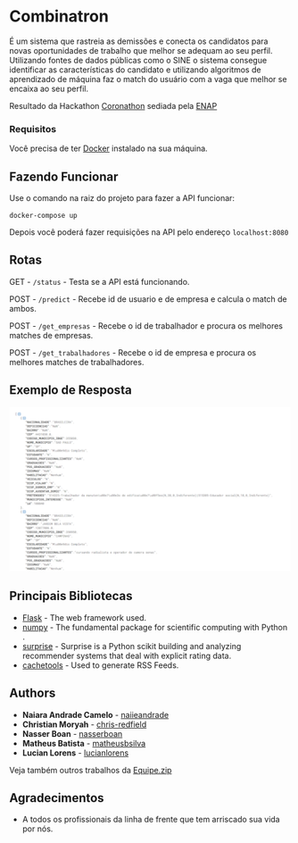 # Combinatron

É um sistema que rastreia as demissões e conecta os candidatos para novas oportunidades de trabalho que melhor se adequam ao seu perfil. Utilizando fontes de dados públicas como o SINE o sistema consegue identificar as características do candidato e utilizando algoritmos de aprendizado de máquina faz o match do usuário com a vaga que melhor se encaixa ao seu perfil.

Resultado da Hackathon  [Coronathon](https://coronathon.enap.gov.br/) sediada pela [ENAP](https://www.enap.gov.br/pt/)

### Requisitos

Você precisa de ter [Docker](https://www.docker.com/) instalado na sua máquina.

## Fazendo Funcionar

Use o comando na raiz do projeto para fazer a API funcionar:
```
docker-compose up 
```

Depois você poderá fazer requisições na API pelo endereço  `localhost:8080`

## Rotas
GET - `/status` - Testa se a API está funcionando.

POST - `/predict` - Recebe id de usuario e de empresa e calcula o match de ambos.

POST - `/get_empresas` - Recebe o id de trabalhador e procura os melhores matches de empresas.

POST - `/get_trabalhadores` - Recebe o id de empresa e procura os melhores matches de trabalhadores.

## Exemplo de Resposta
![api_response](./docs/api_response.png)

## Principais Bibliotecas

* [Flask](https://flask.palletsprojects.com/en/1.1.x/) - The web framework used.
* [numpy](https://numpy.org/) -  The fundamental package for scientific computing with Python .
* [surprise](http://surpriselib.com/) - Surprise is a Python scikit building and analyzing recommender systems that deal with explicit rating data.
* [cachetools](https://pypi.org/project/cachetools/) - Used to generate RSS Feeds.


## Authors

* **Naiara Andrade Camelo** - [naiieandrade](https://github.com/naiieandrade)
* **Christian Moryah** - [chris-redfield](https://github.com/chris-redfield)
* **Nasser Boan** - [nasserboan](https://github.com/nasserboan)
* **Matheus Batista** - [matheusbsilva](https://github.com/matheusbsilva)
* **Lucian Lorens** - [lucianlorens](https://github.com/lucianlorens)

Veja também outros trabalhos da [Equipe.zip](https://github.com/your/project/contributors) 

## Agradecimentos

* A todos os profissionais da linha de frente que tem arriscado sua vida por nós.